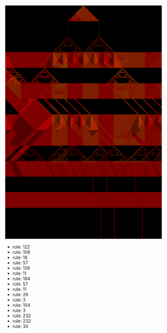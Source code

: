 ![photo](./output.png) 
 * rule: 122
* rule: 108
* rule: 18
* rule: 57
* rule: 126
* rule: 11
* rule: 184
* rule: 57
* rule: 11
* rule: 26
* rule: 3
* rule: 104
* rule: 3
* rule: 232
* rule: 232
* rule: 30
